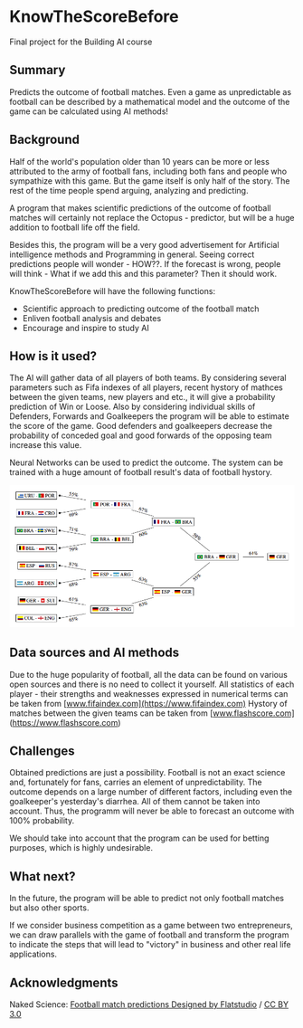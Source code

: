 # KnowTheScoreBefore

Final project for the Building AI course

## Summary

Predicts the outcome of football matches. 
Even a game as unpredictable as football can be described by a mathematical model and the outcome of the game can be calculated using AI methods!


## Background


Half of the world's population older than 10 years can be more or less attributed to the army of football fans, including both fans and people who sympathize with this game. But the game itself is only half of the story. The rest of the time people spend arguing, analyzing and predicting. 

A program that makes scientific predictions of the outcome of football matches will certainly not replace the Octopus - predictor, but will be a huge addition to football life off the field.

Besides this, the program will be a very good advertisement for Artificial intelligence methods and Programming in general. Seeing correct predictions people will wonder - HOW??. If the forecast is wrong, people will think - What if we add this and this parameter? Then it should work.

KnowTheScoreBefore will have the following functions:
* Scientific approach to predicting outcome of the football match
* Enliven football analysis and debates
* Encourage and inspire to study AI

## How is it used?

The AI will gather data of all players of both teams. By considering several parameters such as Fifa indexes of all players, recent hystory of mathces between the given teams, new players and etc., it will give a probability prediction of Win or Loose. Also by considering individual skills of Defenders, Forwards and Goalkeepers the program will be able to estimate the score of the game. Good defenders and goalkeepers decrease the probability of conceded goal and good forwards of the opposing team increase this value.

Neural Networks can be used to predict the outcome. The system can be trained with a huge amount of football result's data of football hystory.

![football match predictions](/AI.png)


## Data sources and AI methods

Due to the huge popularity of football, all the data can be found on various open sources and there is no need to collect it yourself. 
All statistics of each player - their strengths and weaknesses expressed in numerical terms can be taken from [www.fifaindex.com](https://www.fifaindex.com)
Hystory of matches between the given teams can be taken from [www.flashscore.com] (https://www.flashscore.com)


## Challenges

Obtained predictions are just a possibility. Football is not an exact science and, fortunately for fans, carries an element of unpredictability. The outcome depends on a large number of different factors, including even the goalkeeper's yesterday's diarrhea. All of them cannot be taken into account. Thus, the programm will never be able to forecast an outcome with 100% probability.

We should take into account that the program can be used for betting purposes, which is highly undesirable.

## What next?

In the future, the program will be able to predict not only football matches but also other sports. 

If we consider business competition as a game between two entrepreneurs, we can draw parallels with the game of football and transform the program to indicate the steps that will lead to "victory" in business and other real life applications.


## Acknowledgments

 Naked Science: [Football match predictions Designed by Flatstudio](https://naked-science.ru/article/sci/iskusstvennyy-intellekt-predskazal) / [CC BY 3.0](https://creativecommons.org/licenses/by/3.0)
